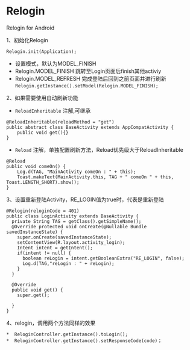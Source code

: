 # Relogin
Relogin for Android

1、初始化Relogin


``Relogin.init(Application);``
* 设置模式，默认为MODEL_FINISH
 * Relogin.MODEL_FINISH 跳转至Login页面后finish其他activiy
 * Relogin.MODEL_REFRESH 完成登陆后回到之前页面并进行刷新
``Relogin.getInstance().setModel(Relogin.MODEL_FINISH);``

2、如果需要使用自动刷新功能
  *  ``ReloadInheritable`` 注解,可继承
  
  
    @ReloadInheritable(reloadMethod = "get")
    public abstract class BaseActivity extends AppCompatActivity {
        public void get(){}
    }
  
  *   ``Reload`` 注解，单独配置刷新方法，Reload优先级大于ReloadInheritable
  
  
    @Reload
    public void comeOn() {
        Log.d(TAG, "MainActivity comeOn : " + this);
        Toast.makeText(MainActivity.this, TAG + " comeOn " + this, Toast.LENGTH_SHORT).show();
    }
       
3、设置重新登陆Activity，RE_LOGIN值为true时，代表是重新登陆


    @Relogin(reloginCode = 401)
    public class LoginActivity extends BaseActivity {
      private String TAG = getClass().getSimpleName();
      @Override protected void onCreate(@Nullable Bundle savedInstanceState) {
        super.onCreate(savedInstanceState);
        setContentView(R.layout.activity_login);
        Intent intent = getIntent();
        if(intent != null) {
          boolean reLogin = intent.getBooleanExtra("RE_LOGIN", false);
          Log.d(TAG,"reLogin : " + reLogin);
        }
      }

      @Override
      public void get() {
        super.get();

      }
    }

4、relogin，调用两个方法同样的效果

    *  ReloginController.getInstance().toLogin();
    *  ReloginController.getInstance().setResponseCode(code)；
